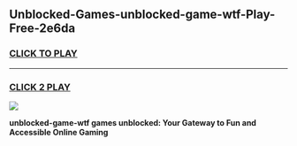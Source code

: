 
## Unblocked-Games-unblocked-game-wtf-Play-Free-2e6da
<h3>
<a href="https://premium76.site?title=unblocked-game-wtf&ref=09A">CLICK TO PLAY</a></h3>
<hr>

<h3>
<a href="https://premium76.site?title=unblocked-game-wtf&ref=09A">CLICK 2 PLAY</a>
  
</h3>

<a href="https://premium76.site?title=unblocked-game-wtf&ref=09A"><img src="https://clearcache.store/games.png"></a>


**unblocked-game-wtf games unblocked: Your Gateway to Fun and Accessible Online Gaming**
